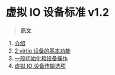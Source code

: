 ﻿# 虚拟 IO 设备标准 v1.2

> [原文](https://docs.oasis-open.org/virtio/virtio/v1.2/csd01/virtio-v1.2-csd01.pdf)

1. [介绍](ch1.md)
2. [2 virtio 设备的基本功能](ch2.md)
3. [一般初始化和设备操作](ch3.md)
4. [虚拟 IO 设备传输选项](ch4.md)
